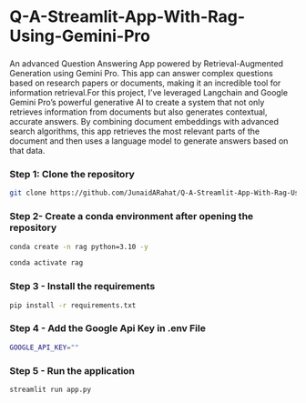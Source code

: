 # Q-A-Streamlit-App-With-Rag-Using-Gemini-Pro
###
An advanced Question Answering App powered by Retrieval-Augmented Generation using Gemini Pro. This app can answer complex questions based on research papers or documents, making it an incredible tool for information retrieval.For this project, I’ve leveraged Langchain and Google Gemini Pro’s powerful generative AI to create a system that not only retrieves information from documents but also generates contextual, accurate answers. By combining document embeddings with advanced search algorithms, this app retrieves the most relevant parts of the document and then uses a language model to generate answers based on that data.



### Step 1: Clone the repository
```bash
git clone https://github.com/JunaidARahat/Q-A-Streamlit-App-With-Rag-Using-Gemini-Pro.git
```

### Step 2- Create a conda environment after opening the repository

```bash
conda create -n rag python=3.10 -y
```

```bash
conda activate rag
```

### Step 3 - Install the requirements
```bash
pip install -r requirements.txt
```

### Step 4 - Add the Google Api Key in .env File
```bash
GOOGLE_API_KEY=""

```

### Step 5 - Run the application
```bash
streamlit run app.py
``` 